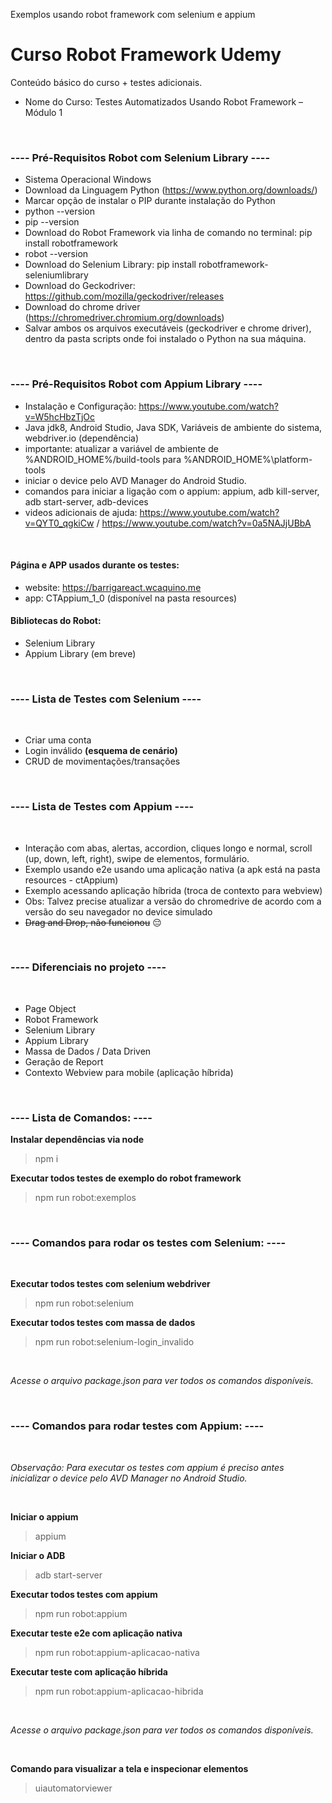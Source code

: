 
 Exemplos usando robot framework com selenium e appium

# Curso Robot Framework Udemy
Conteúdo básico do curso + testes adicionais.
* Nome do Curso: Testes Automatizados Usando Robot Framework – Módulo 1

<br/>

### ---- Pré-Requisitos Robot com Selenium Library ----
- Sistema Operacional Windows
- Download da Linguagem Python (https://www.python.org/downloads/)
- Marcar opção de instalar o PIP durante instalação do Python
- python --version
- pip --version
- Download do Robot Framework via linha de comando no terminal: pip install robotframework
- robot --version
- Download do Selenium Library: pip install robotframework-seleniumlibrary
- Download do Geckodriver: https://github.com/mozilla/geckodriver/releases
- Download do chrome driver (https://chromedriver.chromium.org/downloads)
- Salvar ambos os arquivos executáveis (geckodriver e chrome driver), dentro da pasta scripts onde foi instalado o Python na sua máquina.
<br/>

### ---- Pré-Requisitos Robot com Appium Library ----
- Instalação e Configuração: https://www.youtube.com/watch?v=W5hcHbzTjOc
- Java jdk8, Android Studio, Java SDK, Variáveis de ambiente do sistema, webdriver.io (dependência)
- importante: atualizar a variável de ambiente de %ANDROID_HOME%/build-tools para %ANDROID_HOME%\platform-tools
- iniciar o device pelo AVD Manager do Android Studio.
- comandos para iniciar a ligação com o appium: appium, adb kill-server, adb start-server, adb-devices
- videos adicionais de ajuda: https://www.youtube.com/watch?v=QYT0_qgkiCw / https://www.youtube.com/watch?v=0a5NAJjUBbA
<br/>

#### **Página e APP usados durante os testes**:
- website: https://barrigareact.wcaquino.me
- app: CTAppium_1_0 (disponível na pasta resources)

#### **Bibliotecas do Robot**:
- Selenium Library
- Appium Library (em breve)

<br/>

### ---- Lista de Testes com Selenium ----
<br/>

- Criar uma conta
- Login inválido **(esquema de cenário)**
- CRUD de movimentações/transações

<br/>

### ---- Lista de Testes com Appium ----
<br/>

- Interação com abas, alertas, accordion, cliques longo e normal, scroll (up, down, left, right), swipe de elementos, formulário.
- Exemplo usando e2e usando uma aplicação nativa (a apk está na pasta resources - ctAppium)
- Exemplo acessando aplicação híbrida (troca de contexto para webview)
- Obs: Talvez precise atualizar a versão do chromedrive de acordo com a versão do seu navegador no device simulado
- ~~Drag and Drop, não funcionou~~ :pensive:
<br/>

### ---- Diferenciais no projeto ----
<br/>

- Page Object
- Robot Framework
- Selenium Library
- Appium Library
- Massa de Dados / Data Driven
- Geração de Report
- Contexto Webview para mobile (aplicação híbrida)

<br/>

### ---- Lista de Comandos: ----

**Instalar dependências via node**
> npm i

**Executar todos testes de exemplo do robot framework**
> npm run robot:exemplos

<br/>

### ---- Comandos para rodar os testes com Selenium: ----

<br/>

**Executar todos testes com selenium webdriver**
> npm run robot:selenium

**Executar todos testes com massa de dados**
> npm run robot:selenium-login_invalido

<br/>

*Acesse o arquivo package.json para ver todos os comandos disponíveis.*

<br/>

### ---- Comandos para rodar testes com Appium: ----

<br/>

*Observação: Para executar os testes com appium é preciso antes inicializar o device pelo AVD Manager no Android Studio.*

<br/>

**Iniciar o appium**
> appium

**Iniciar o ADB**
> adb start-server

**Executar todos testes com appium**
> npm run robot:appium

**Executar teste e2e com aplicação nativa**
> npm run robot:appium-aplicacao-nativa

**Executar teste com aplicação híbrida**
> npm run robot:appium-aplicacao-hibrida

<br/>

*Acesse o arquivo package.json para ver todos os comandos disponíveis.*

<br/>

**Comando para visualizar a tela e inspecionar elementos**
> uiautomatorviewer